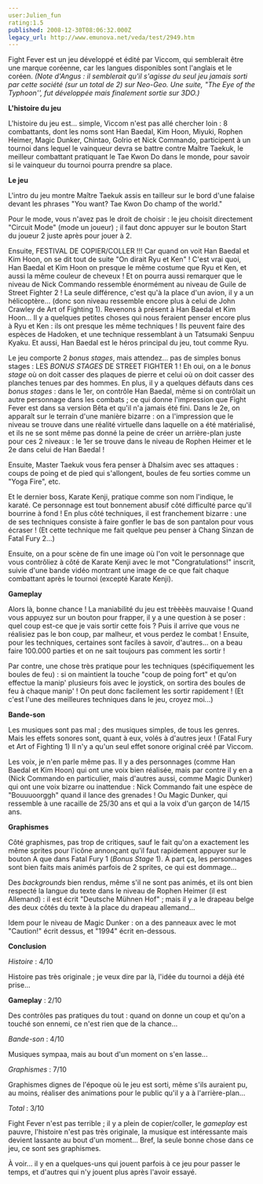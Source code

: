 ```yaml
---
user:Julien_fun
rating:1.5
published: 2008-12-30T08:06:32.000Z
legacy_url: http://www.emunova.net/veda/test/2949.htm
---
```

Fight Fever est un jeu développé et édité par Viccom, qui semblerait être une marque coréenne, car les langues disponibles sont l'anglais et le coréen. _(Note d'Angus : il semblerait qu'il s'agisse du seul jeu jamais sorti par cette société (sur un total de 2) sur Neo-Geo. Une suite, "The Eye of the Typhoon'', fut développée mais finalement sortie sur 3DO.)_  

  

**L'histoire du jeu**  

  

L'histoire du jeu est... simple, Viccom n'est pas allé chercher loin : 8 combattants, dont les noms sont Han Baedal, Kim Hoon, Miyuki, Rophen Heimer, Magic Dunker, Chintao, Golrio et Nick Commando, participent à un tournoi dans lequel le vainqueur devra se battre contre Maître Taekuk, le meilleur combattant pratiquant le Tae Kwon Do dans le monde, pour savoir si le vainqueur du tournoi pourra prendre sa place.  

  

**Le jeu**  

  

L'intro du jeu montre Maître Taekuk assis en tailleur sur le bord d'une falaise devant les phrases "You want? Tae Kwon Do champ of the world."  

Pour le mode, vous n'avez pas le droit de choisir : le jeu choisit directement "Circuit Mode" (mode un joueur) ; il faut donc appuyer sur le bouton Start du joueur 2 juste après pour jouer à 2\.  

Ensuite, FESTIVAL DE COPIER/COLLER !!! Car quand on voit Han Baedal et Kim Hoon, on se dit tout de suite "On dirait Ryu et Ken" ! C'est vrai quoi, Han Baedal et Kim Hoon on presque le même costume que Ryu et Ken, et aussi la même couleur de cheveux ! Et on pourra aussi remarquer que le niveau de Nick Commando ressemble énormément au niveau de Guile de Street Fighter 2 ! La seule différence, c'est qu'à la place d'un avion, il y a un hélicoptère... (donc son niveau ressemble encore plus à celui de John Crawley de Art of Fighting 1). Revenons à présent à Han Baedal et Kim Hoon... Il y a quelques petites choses qui nous feraient penser encore plus à Ryu et Ken : ils ont presque les même techniques ! Ils peuvent faire des espèces de Hadoken, et une technique ressemblant à un Tatsumaki Senpuu Kyaku. Et aussi, Han Baedal est le héros principal du jeu, tout comme Ryu.  

Le jeu comporte 2 _bonus stages_, mais attendez... pas de simples bonus stages : LES _BONUS STAGES_ DE STREET FIGHTER 1 ! Eh oui, on a le _bonus stage_ où on doit casser des plaques de pierre et celui où on doit casser des planches tenues par des hommes. En plus, il y a quelques défauts dans ces _bonus stages_ : dans le 1er, on contrôle Han Baedal, même si on contrôlait un autre personnage dans les combats ; ce qui donne l'impression que Fight Fever est dans sa version Bêta et qu'il n'a jamais été fini. Dans le 2e, on apparaît sur le terrain d'une manière bizarre : on a l'impression que le niveau se trouve dans une réalité virtuelle dans laquelle on a été matérialisé, et ils ne se sont même pas donné la peine de créer un arrière-plan juste pour ces 2 niveaux : le 1er se trouve dans le niveau de Rophen Heimer et le 2e dans celui de Han Baedal !  

Ensuite, Master Taekuk vous fera penser à Dhalsim avec ses attaques : coups de poing et de pied qui s'allongent, boules de feu sorties comme un "Yoga Fire", etc.  

Et le dernier boss, Karate Kenji, pratique comme son nom l'indique, le karaté. Ce personnage est tout bonnement abusif côté difficulté parce qu'il bourrine à fond ! En plus côté techniques, il est franchement bizarre : une de ses techniques consiste à faire gonfler le bas de son pantalon pour vous écraser ! (Et cette technique me fait quelque peu penser à Chang Sinzan de Fatal Fury 2...)  

Ensuite, on a pour scène de fin une image où l'on voit le personnage que vous contrôliez à côté de Karate Kenji avec le mot "Congratulations!" inscrit, suivie d'une bande vidéo montrant une image de ce que fait chaque combattant après le tournoi (excepté Karate Kenji).  

  

**Gameplay**  

  

Alors là, bonne chance ! La maniabilité du jeu est trèèèès mauvaise ! Quand vous appuyez sur un bouton pour frapper, il y a une question à se poser : quel coup est-ce que je vais sortir cette fois ? Puis il arrive que vous ne réalisiez pas le bon coup, par malheur, et vous perdez le combat ! Ensuite, pour les techniques, certaines sont faciles à savoir, d'autres... on a beau faire 100.000 parties et on ne sait toujours pas comment les sortir !  

Par contre, une chose très pratique pour les techniques (spécifiquement les boules de feu) : si on maintient la touche "coup de poing fort" et qu'on effectue la manip' plusieurs fois avec le joystick, on sortira des boules de feu à chaque manip' ! On peut donc facilement les sortir rapidement ! (Et c'est l'une des meilleures techniques dans le jeu, croyez moi...)  

  

**Bande-son**  

  

Les musiques sont pas mal ; des musiques simples, de tous les genres. Mais les effets sonores sont, quant à eux, volés à d'autres jeux ! (Fatal Fury et Art of Fighting 1) Il n'y a qu'un seul effet sonore original créé par Viccom.  

Les voix, je n'en parle même pas. Il y a des personnages (comme Han Baedal et Kim Hoon) qui ont une voix bien réalisée, mais par contre il y en a (Nick Commando en particulier, mais d'autres aussi, comme Magic Dunker) qui ont une voix bizarre ou inattendue : Nick Commando fait une espèce de "Bouuuoorggh" quand il lance des grenades ! Ou Magic Dunker, qui ressemble à une racaille de 25/30 ans et qui a la voix d'un garçon de 14/15 ans.  

  

**Graphismes**  

  

Côté graphismes, pas trop de critiques, sauf le fait qu'on a exactement les même sprites pour l'icône annonçant qu'il faut rapidement appuyer sur le bouton A que dans Fatal Fury 1 (_Bonus Stage_ 1). A part ça, les personnages sont bien faits mais animés parfois de 2 sprites, ce qui est dommage...  

Des _backgrounds_ bien rendus, même s'il ne sont pas animés, et ils ont bien respecté la langue du texte dans le niveau de Rophen Heimer (il est Allemand) : il est écrit "Deutsche Mühnen Hof" ; mais il y a le drapeau belge des deux côtés du texte à la place du drapeau allemand...  

Idem pour le niveau de Magic Dunker : on a des panneaux avec le mot "Caution!" écrit dessus, et "1994" écrit en-dessous.  

  

**Conclusion**  

  

_Histoire_ : 4/10  

Histoire pas très originale ; je veux dire par là, l'idée du tournoi a déjà été prise...  

__Gameplay__ : 2/10  

Des contrôles pas pratiques du tout : quand on donne un coup et qu'on a touché son ennemi, ce n'est rien que de la chance...  

_Bande-son_ : 4/10  

Musiques sympaa, mais au bout d'un moment on s'en lasse...  

_Graphismes_ : 7/10  

Graphismes dignes de l'époque où le jeu est sorti, même s'ils auraient pu, au moins, réaliser des animations pour le public qu'il y a à l'arrière-plan...  

_Total_ : 3/10  

  

Fight Fever n'est pas terrible ; il y a plein de copier/coller, le _gameplay_ est pauvre, l'histoire n'est pas très originale, la musique est intéressante mais devient lassante au bout d'un moment... Bref, la seule bonne chose dans ce jeu, ce sont ses graphismes.  

À voir... il y en a quelques-uns qui jouent parfois à ce jeu pour passer le temps, et d'autres qui n'y jouent plus après l'avoir essayé.